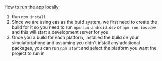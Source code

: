 How to run the app locally

1. Run `npm install`
2. Since we are using eas as the build system, we first need to create the build for it so you need to run `npm run android:dev` or `npm run ios:dev` and this will start a development server for you
3. Once you a build for each platform, installed the build on your simulator/phone and assuming you didn't install any additional packages, you can run `npm start` and select the platform you want the project to run in

